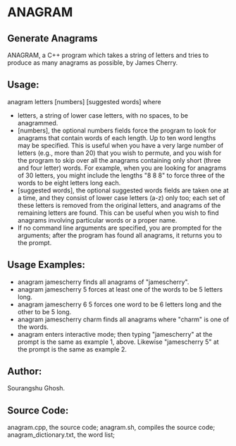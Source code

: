 # ANAGRAM

## Generate Anagrams
ANAGRAM, a C++ program which takes a string of letters and tries to produce as many anagrams as possible, by James Cherry.

## Usage:
anagram letters [numbers] [suggested words]
where

- letters, a string of lower case letters, with no spaces, to be anagrammed.
- [numbers], the optional numbers fields force the program to look for anagrams that contain words of each length. Up to ten word lengths may be specified. This is useful when you have a very large number of letters (e.g., more than 20) that you wish to permute, and you wish for the program to skip over all the anagrams containing only short (three and four letter) words. For example, when you are looking for anagrams of 30 letters, you might include the lengths "8 8 8" to force three of the words to be eight letters long each.
- [suggested words], the optional suggested words fields are taken one at a time, and they consist of lower case letters (a-z) only too; each set of these letters is removed from the original letters, and anagrams of the remaining letters are found. This can be useful when you wish to find anagrams involving particular words or a proper name.
- If no command line arguments are specified, you are prompted for the arguments; after the program has found all anagrams, it returns you to the prompt.

## Usage Examples:
- anagram jamescherry
finds all anagrams of "jamescherry".
- anagram jamescherry 5
forces at least one of the words to be 5 letters long.
- anagram jamescherry 6 5
forces one word to be 6 letters long and the other to be 5 long.
- anagram jamescherry charm
finds all anagrams where "charm" is one of the words.
- anagram
enters interactive mode; then typing "jamescherry" at the prompt is the same as example 1, above. Likewise "jamescherry 5" at the prompt is the same as example 2.


## Author:
Sourangshu Ghosh.

## Source Code:
anagram.cpp, the source code;
anagram.sh, compiles the source code;
anagram_dictionary.txt, the word list;
